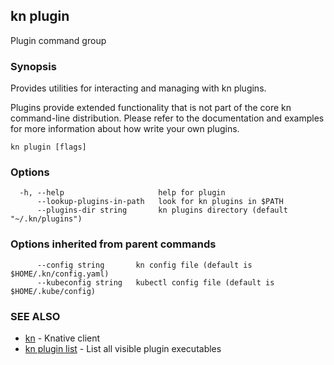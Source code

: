 ## kn plugin

Plugin command group

### Synopsis

Provides utilities for interacting and managing with kn plugins.

Plugins provide extended functionality that is not part of the core kn command-line distribution.
Please refer to the documentation and examples for more information about how write your own plugins.

```
kn plugin [flags]
```

### Options

```
  -h, --help                     help for plugin
      --lookup-plugins-in-path   look for kn plugins in $PATH
      --plugins-dir string       kn plugins directory (default "~/.kn/plugins")
```

### Options inherited from parent commands

```
      --config string       kn config file (default is $HOME/.kn/config.yaml)
      --kubeconfig string   kubectl config file (default is $HOME/.kube/config)
```

### SEE ALSO

* [kn](kn.md)	 - Knative client
* [kn plugin list](kn_plugin_list.md)	 - List all visible plugin executables

